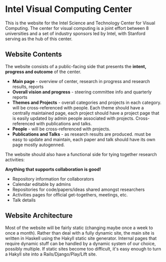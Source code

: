 # Intel Visual Computing Center

This is the website for the Intel Science and Technology Center for Visual Computing. The center for visual computing is a joint effort between 8 universities and a set of industry sponsors led by Intel, with Stanford serving as the hub of this center.

## Website Contents

The website consists of a public-facing side that presents the **intent, progress and outcome** of the center.

*   **Main page** - overview of center, research in progress and research results, reports
*   **Overall vision and progress** - steering committee info and quarterly reports
*   **Themes and Projects** - overall categories and projects in each category. will be cross-referenced with people. Each theme should have a centrally maintained page, each project should have a project page that is easily updated by admin people associated with projects. Cross-referenced with publications and talks.
*   **People** - will be cross-referenced with projects.
*   **Publications and Talks** - as research results are produced. must be easy to update and maintain, each paper and talk should have its own page mostly autogenned.

The website should also have a functional side for tying together research activities:

**Anything that supports collaboration is good!**

*   Repository information for collaborators
*   Calendar editable by admins
*   Repositories for code/papers/ideas shared amongst researchers
*   Activities pages for official get-togethers, meetings, etc.
*   Talk details

## Website Architecture

Most of the website will be fairly static (changing maybe once a week to once a month). Rather than deal with a fully dynamic site, the main site is written in Haskell using the Hakyll static site generator. Internal pages that require dynamic stuff can be handled by a dynamic system of our choice, possibly multiple. If static sites become too difficult, it's easy enough to turn a Hakyll site into a Rails/Django/Play/Lift site.
